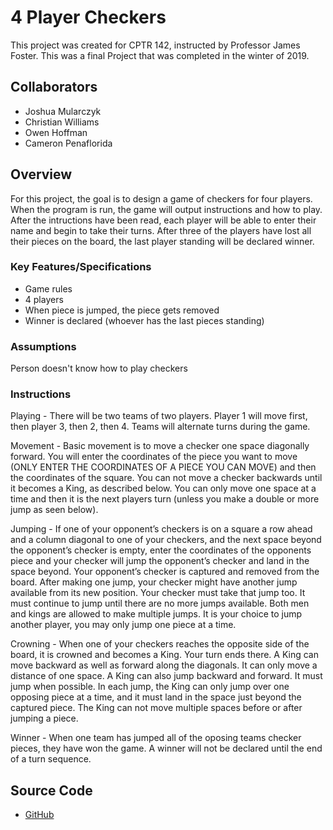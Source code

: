 # 4 Player Checkers

This project was created for CPTR 142, instructed by Professor James Foster. This was a final Project that was completed in the winter of 2019.

## Collaborators

* Joshua Mularczyk
* Christian Williams
* Owen Hoffman
* Cameron Penaflorida

## Overview

For this project, the goal is to design a game of checkers for four players. When the program is run, the game will output instructions and how to play. After the intructions have been read, each player will be able to enter their name and begin to take their turns. After three of the players have lost all their pieces on the board, the last player standing will be declared winner.

### Key Features/Specifications

* Game rules
* 4 players
* When piece is jumped, the piece gets removed
* Winner is declared (whoever has the last pieces standing)

### Assumptions

Person doesn't know how to play checkers

### Instructions

Playing  - There will be two teams of two players. 
Player 1 will move first, then player 3, then 2, then 4.
Teams will alternate turns during the game.

Movement - Basic movement is to move a checker one space diagonally forward.
You will enter the coordinates of the piece you want to move
(ONLY ENTER THE COORDINATES OF A PIECE YOU CAN MOVE) 
and then the coordinates of the square.
You can not move a checker backwards until it becomes a King, as described below.
You can only move one space at a time and then it is the next players turn
(unless you make a double or more jump as seen below).

Jumping - If one of your opponent’s checkers is on a square a row ahead and a column
diagonal to one of your checkers, and the next space beyond the opponent’s checker is
empty, enter the coordinates of the opponents piece and your checker will jump the
opponent’s checker and land in the space beyond.
Your opponent’s checker is captured and removed from the board.
After making one jump, your checker might have another jump available from its new position.
Your checker must take that jump too. 
It must continue to jump until there are no more jumps available.
Both men and kings are allowed to make multiple jumps.
It is your choice to jump another player, you may only jump one piece at a time.

Crowning - When one of your checkers reaches the opposite side of the board, it is crowned and becomes a King.
Your turn ends there. A King can move backward as well as forward along the diagonals.
It can only move a distance of one space. A King can also jump backward and forward. It must 
jump when possible. In each jump, the King can only jump over one opposing piece at a time, 
and it must land in the space just beyond the captured piece. The King can not move multiple spaces before or
after jumping a piece.

Winner - When one team has jumped all of the oposing teams checker pieces, they have won the game.
A winner will not be declared until the end of a turn sequence.

## Source Code

- [GitHub](https://github.com/JoshuaMularczyk/4-Player-Checkers/tree/main/Source%20Code)
